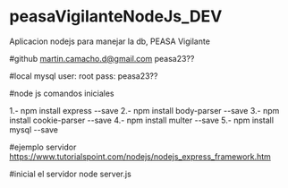 # peasaVigilanteNodeJs_DEV
Aplicacion nodejs para manejar la db, PEASA Vigilante

#github
martin.camacho.d@gmail.com
peasa23??

#local mysql
user: root
pass: peasa23??

#node js comandos iniciales

1.- npm install express --save
2.- npm install body-parser --save
3.- npm install cookie-parser --save
4.- npm install multer --save
5.- npm install mysql --save

#ejemplo servidor
https://www.tutorialspoint.com/nodejs/nodejs_express_framework.htm

#inicial el servidor
node server.js